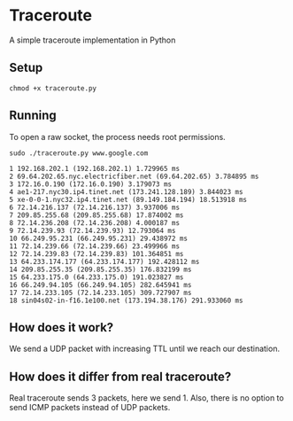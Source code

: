 # Traceroute

A simple traceroute implementation in Python

## Setup

```
chmod +x traceroute.py
```

## Running

To open a raw socket, the process needs root permissions.

```
sudo ./traceroute.py www.google.com
```

```
1 192.168.202.1 (192.168.202.1) 1.729965 ms
2 69.64.202.65.nyc.electricfiber.net (69.64.202.65) 3.784895 ms
3 172.16.0.190 (172.16.0.190) 3.179073 ms
4 ae1-217.nyc30.ip4.tinet.net (173.241.128.189) 3.844023 ms
5 xe-0-0-1.nyc32.ip4.tinet.net (89.149.184.194) 18.513918 ms
6 72.14.216.137 (72.14.216.137) 3.937006 ms
7 209.85.255.68 (209.85.255.68) 17.874002 ms
8 72.14.236.208 (72.14.236.208) 4.000187 ms
9 72.14.239.93 (72.14.239.93) 12.793064 ms
10 66.249.95.231 (66.249.95.231) 29.438972 ms
11 72.14.239.66 (72.14.239.66) 23.499966 ms
12 72.14.239.83 (72.14.239.83) 101.364851 ms
13 64.233.174.177 (64.233.174.177) 192.428112 ms
14 209.85.255.35 (209.85.255.35) 176.832199 ms
15 64.233.175.0 (64.233.175.0) 191.023827 ms
16 66.249.94.105 (66.249.94.105) 282.645941 ms
17 72.14.233.105 (72.14.233.105) 309.727907 ms
18 sin04s02-in-f16.1e100.net (173.194.38.176) 291.933060 ms
```

## How does it work?

We send a UDP packet with increasing TTL until we reach our destination.

## How does it differ from real traceroute?

Real traceroute sends 3 packets, here we send 1. Also, there is no option to send ICMP packets instead of UDP packets.
